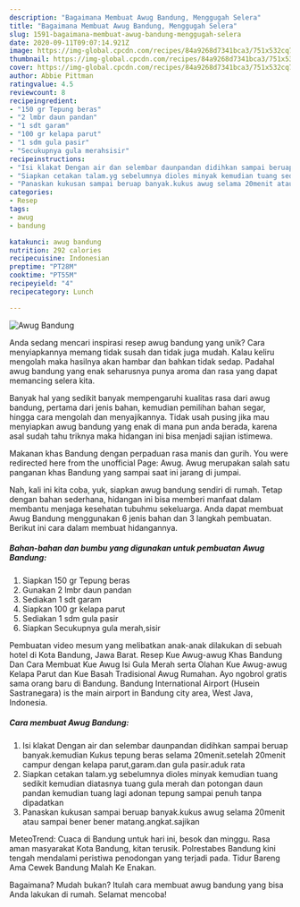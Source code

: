 ```yaml
---
description: "Bagaimana Membuat Awug Bandung, Menggugah Selera"
title: "Bagaimana Membuat Awug Bandung, Menggugah Selera"
slug: 1591-bagaimana-membuat-awug-bandung-menggugah-selera
date: 2020-09-11T09:07:14.921Z
image: https://img-global.cpcdn.com/recipes/84a9268d7341bca3/751x532cq70/awug-bandung-foto-resep-utama.jpg
thumbnail: https://img-global.cpcdn.com/recipes/84a9268d7341bca3/751x532cq70/awug-bandung-foto-resep-utama.jpg
cover: https://img-global.cpcdn.com/recipes/84a9268d7341bca3/751x532cq70/awug-bandung-foto-resep-utama.jpg
author: Abbie Pittman
ratingvalue: 4.5
reviewcount: 8
recipeingredient:
- "150 gr Tepung beras"
- "2 lmbr daun pandan"
- "1 sdt garam"
- "100 gr kelapa parut"
- "1 sdm gula pasir"
- "Secukupnya gula merahsisir"
recipeinstructions:
- "Isi klakat Dengan air dan selembar daunpandan didihkan sampai beruap banyak.kemudian Kukus tepung beras selama 20menit.setelah 20menit campur dengan kelapa parut,garam.dan gula pasir.aduk rata"
- "Siapkan cetakan talam.yg sebelumnya dioles minyak kemudian tuang sedikit kemudian diatasnya tuang gula merah dan potongan daun pandan kemudian tuang lagi adonan tepung sampai penuh tanpa dipadatkan"
- "Panaskan kukusan sampai beruap banyak.kukus awug selama 20menit atau sampai bener bener matang.angkat.sajikan"
categories:
- Resep
tags:
- awug
- bandung

katakunci: awug bandung 
nutrition: 292 calories
recipecuisine: Indonesian
preptime: "PT28M"
cooktime: "PT55M"
recipeyield: "4"
recipecategory: Lunch

---
```



![Awug Bandung](https://img-global.cpcdn.com/recipes/84a9268d7341bca3/751x532cq70/awug-bandung-foto-resep-utama.jpg)

Anda sedang mencari inspirasi resep awug bandung yang unik? Cara menyiapkannya memang tidak susah dan tidak juga mudah. Kalau keliru mengolah maka hasilnya akan hambar dan bahkan tidak sedap. Padahal awug bandung yang enak seharusnya punya aroma dan rasa yang dapat memancing selera kita.

Banyak hal yang sedikit banyak mempengaruhi kualitas rasa dari awug bandung, pertama dari jenis bahan, kemudian pemilihan bahan segar, hingga cara mengolah dan menyajikannya. Tidak usah pusing jika mau menyiapkan awug bandung yang enak di mana pun anda berada, karena asal sudah tahu triknya maka hidangan ini bisa menjadi sajian istimewa.

Makanan khas Bandung dengan perpaduan rasa manis dan gurih. You were redirected here from the unofficial Page: Awug. Awug merupakan salah satu panganan khas Bandung yang sampai saat ini jarang di jumpai.


Nah, kali ini kita coba, yuk, siapkan awug bandung sendiri di rumah. Tetap dengan bahan sederhana, hidangan ini bisa memberi manfaat dalam membantu menjaga kesehatan tubuhmu sekeluarga. Anda dapat membuat Awug Bandung menggunakan 6 jenis bahan dan 3 langkah pembuatan. Berikut ini cara dalam membuat hidangannya.

<!--inarticleads1-->

##### Bahan-bahan dan bumbu yang digunakan untuk pembuatan Awug Bandung:

1. Siapkan 150 gr Tepung beras
1. Gunakan 2 lmbr daun pandan
1. Sediakan 1 sdt garam
1. Siapkan 100 gr kelapa parut
1. Sediakan 1 sdm gula pasir
1. Siapkan Secukupnya gula merah,sisir


Pembuatan video mesum yang melibatkan anak-anak dilakukan di sebuah hotel di Kota Bandung, Jawa Barat. Resep Kue Awug-awug Khas Bandung Dan Cara Membuat Kue Awug Isi Gula Merah serta Olahan Kue Awug-awug Kelapa Parut dan Kue Basah Tradisional Awug Rumahan. Ayo ngobrol gratis sama orang baru di Bandung. Bandung International Airport (Husein Sastranegara) is the main airport in Bandung city area, West Java, Indonesia. 

<!--inarticleads2-->

##### Cara membuat Awug Bandung:

1. Isi klakat Dengan air dan selembar daunpandan didihkan sampai beruap banyak.kemudian Kukus tepung beras selama 20menit.setelah 20menit campur dengan kelapa parut,garam.dan gula pasir.aduk rata
1. Siapkan cetakan talam.yg sebelumnya dioles minyak kemudian tuang sedikit kemudian diatasnya tuang gula merah dan potongan daun pandan kemudian tuang lagi adonan tepung sampai penuh tanpa dipadatkan
1. Panaskan kukusan sampai beruap banyak.kukus awug selama 20menit atau sampai bener bener matang.angkat.sajikan


MeteoTrend: Cuaca di Bandung untuk hari ini, besok dan minggu. Rasa aman masyarakat Kota Bandung, kitan terusik. Polrestabes Bandung kini tengah mendalami peristiwa penodongan yang terjadi pada. Tidur Bareng Ama Cewek Bandung Malah Ke Enakan. 

Bagaimana? Mudah bukan? Itulah cara membuat awug bandung yang bisa Anda lakukan di rumah. Selamat mencoba!
